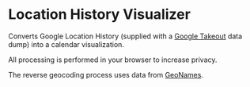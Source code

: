 # Location History Visualizer

Converts Google Location History (supplied with a [Google
Takeout](https://www.google.com/settings/takeout) data dump) into a calendar
visualization.

All processing is performed in your browser to increase privacy.

The reverse geocoding process uses data from [GeoNames](http://geonames.org).

